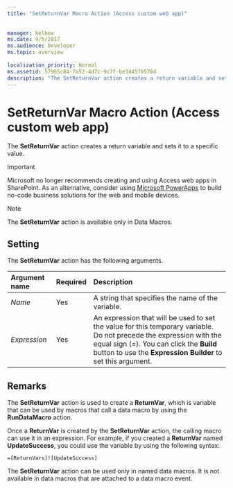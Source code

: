```yaml
---
title: "SetReturnVar Macro Action (Access custom web app)"
 
 
manager: kelbow
ms.date: 9/5/2017
ms.audience: Developer
ms.topic: overview
  
localization_priority: Normal
ms.assetid: 57965c84-7a52-4d7c-9c7f-be3d4570576d
description: "The SetReturnVar action creates a return variable and sets it to a specific value."
---
```


# SetReturnVar Macro Action (Access custom web app)

The **SetReturnVar** action creates a return variable and sets it to a specific value. 
  
> [!IMPORTANT]
> Microsoft no longer recommends creating and using Access web apps in SharePoint. As an alternative, consider using [Microsoft PowerApps](https://powerapps.microsoft.com/en-us/) to build no-code business solutions for the web and mobile devices. 
  
> [!NOTE]
> The **SetReturnVar** action is available only in Data Macros. 
  
## Setting

The **SetReturnVar** action has the following arguments. 
  
|**Argument name**|**Required**|**Description**|
|:-----|:-----|:-----|
| _Name_ <br/> |Yes  <br/> |A string that specifies the name of the variable.  <br/> |
| _Expression_ <br/> |Yes  <br/> |An expression that will be used to set the value for this temporary variable. Do not precede the expression with the equal sign (=). You can click the **Build** button to use the **Expression Builder** to set this argument.  <br/> |
   
## Remarks

The **SetReturnVar** action is used to create a **ReturnVar**, which is variable that can be used by macros that call a data macro by using the **RunDataMacro** action. 
  
Once a **ReturnVar** is created by the **SetReturnVar** action, the calling macro can use it in an expression. For example, if you created a **ReturnVar** named **UpdateSuccess**, you could use the variable by using the following syntax:
  
```
=[ReturnVars]![UpdateSuccess]
```

The **SetReturnVar** action can be used only in named data macros. It is not available in data macros that are attached to a data macro event. 
  

